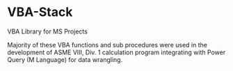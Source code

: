 # VBA-Stack
VBA Library for MS Projects

Majority of these VBA functions and sub procedures were used in the development of ASME VIII, Div. 1 calculation program integrating with Power Query (M Language) for data wrangling.


